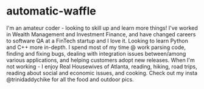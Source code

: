 # automatic-waffle
I'm an amateur coder - looking to skill up and learn more things!
I've worked in Wealth Management and Investment Finance, and have changed careers to software QA at a FinTech startup and I love it. Looking to learn Python and C++ more in-depth.
I spend most of my time @ work parsing code, finding and fixing bugs, dealing with integration issues between/among various applications, and helping customers adopt new releases.
When I'm not working - I enjoy Real Housewives of Atlanta, reading, hiking, road trips, reading about social and economic issues, and cooking. 
Check out my insta @trinidaddychike for all the food and outdoor pics.
